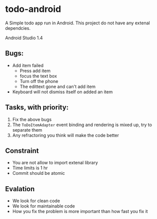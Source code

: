 # todo-android
A Simple todo app run in Android.
This project do not have any extenal dependcies.

Android Studio 1.4


## Bugs:

- Add item failed
    - Press add item
    - focus the text box
    - Turn off the phone
    - The edittext gone and can't add item
- Keyboard will not dismiss itself on added an item

## Tasks, with priority:

1. Fix the above bugs
1. The `ToDoItemAdapter` event binding and rendering is mixed up, try to separate them
1. Any refractoring you think will make the code better

## Constraint

- You are not allow to import extenal library
- Time limits is 1 hr
- Commit should be atomic

## Evalation

- We look for clean code
- We look for maintainable code
- How you fix the problem is more important than how fast you fix it
